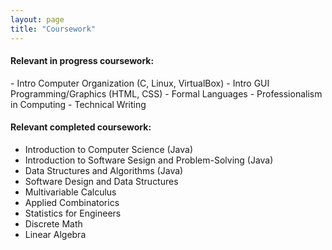 ```yaml
---
layout: page
title: "Coursework"
---
```

<h4>Relevant in progress coursework:</h4>
- Intro Computer Organization (C, Linux, VirtualBox)
- Intro GUI Programming/Graphics (HTML, CSS)
- Formal Languages
- Professionalism in Computing
- Technical Writing 


<h4>Relevant completed coursework:</h4>

- Introduction to Computer Science (Java)
- Introduction to Software Sesign and Problem-Solving (Java)
- Data Structures and Algorithms (Java)
- Software Design and Data Structures 
- Multivariable Calculus 
- Applied Combinatorics
- Statistics for Engineers
- Discrete Math
- Linear Algebra
